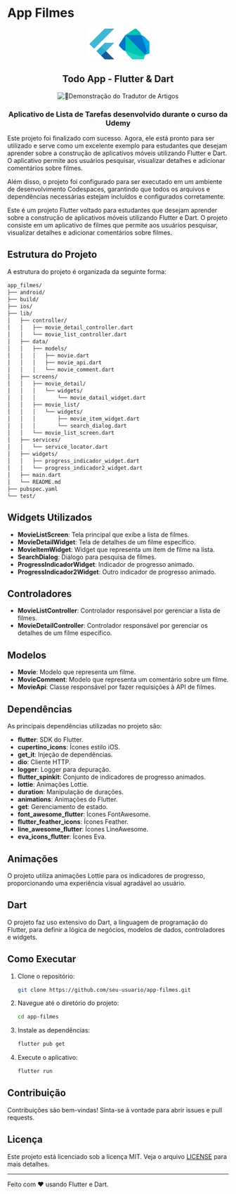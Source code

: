 
# App Filmes

<div align="center">
  <img src="https://raw.githubusercontent.com/devicons/devicon/master/icons/flutter/flutter-original.svg" width="70" />
  <img src="https://raw.githubusercontent.com/devicons/devicon/master/icons/dart/dart-original.svg" width="70" />
  
  ## Todo App - Flutter & Dart

  ![🎥Demonstração do Tradutor de Artigos](app_filmes/assets/demonstracao.gif)
  
  ### Aplicativo de Lista de Tarefas desenvolvido durante o curso da Udemy
</div>

Este projeto foi finalizado com sucesso. Agora, ele está pronto para ser utilizado e serve como um excelente exemplo para estudantes que desejam aprender sobre a construção de aplicativos móveis utilizando Flutter e Dart. O aplicativo permite aos usuários pesquisar, visualizar detalhes e adicionar comentários sobre filmes.

Além disso, o projeto foi configurado para ser executado em um ambiente de desenvolvimento Codespaces, garantindo que todos os arquivos e dependências necessárias estejam incluídos e configurados corretamente.

Este é um projeto Flutter voltado para estudantes que desejam aprender sobre a construção de aplicativos móveis utilizando Flutter e Dart. O projeto consiste em um aplicativo de filmes que permite aos usuários pesquisar, visualizar detalhes e adicionar comentários sobre filmes.

## Estrutura do Projeto

A estrutura do projeto é organizada da seguinte forma:

```
app_filmes/
├── android/
├── build/
├── ios/
├── lib/
│   ├── controller/
│   │   ├── movie_detail_controller.dart
│   │   └── movie_list_controller.dart
│   ├── data/
│   │   ├── models/
│   │   │   ├── movie.dart
│   │   │   ├── movie_api.dart
│   │   │   └── movie_comment.dart
│   ├── screens/
│   │   ├── movie_detail/
│   │   │   └── widgets/
│   │   │       └── movie_datail_widget.dart
│   │   ├── movie_list/
│   │   │   └── widgets/
│   │   │       ├── movie_item_widget.dart
│   │   │       └── search_dialog.dart
│   │   └── movie_list_screen.dart
│   ├── services/
│   │   └── service_locator.dart
│   ├── widgets/
│   │   ├── progress_indicador_widget.dart
│   │   └── progress_indicador2_widget.dart
│   ├── main.dart
│   └── README.md
├── pubspec.yaml
└── test/
```

## Widgets Utilizados

- **MovieListScreen**: Tela principal que exibe a lista de filmes.
- **MovieDetailWidget**: Tela de detalhes de um filme específico.
- **MovieItemWidget**: Widget que representa um item de filme na lista.
- **SearchDialog**: Diálogo para pesquisa de filmes.
- **ProgressIndicadorWidget**: Indicador de progresso animado.
- **ProgressIndicador2Widget**: Outro indicador de progresso animado.

## Controladores

- **MovieListController**: Controlador responsável por gerenciar a lista de filmes.
- **MovieDetailController**: Controlador responsável por gerenciar os detalhes de um filme específico.

## Modelos

- **Movie**: Modelo que representa um filme.
- **MovieComment**: Modelo que representa um comentário sobre um filme.
- **MovieApi**: Classe responsável por fazer requisições à API de filmes.

## Dependências

As principais dependências utilizadas no projeto são:

- **flutter**: SDK do Flutter.
- **cupertino_icons**: Ícones estilo iOS.
- **get_it**: Injeção de dependências.
- **dio**: Cliente HTTP.
- **logger**: Logger para depuração.
- **flutter_spinkit**: Conjunto de indicadores de progresso animados.
- **lottie**: Animações Lottie.
- **duration**: Manipulação de durações.
- **animations**: Animações do Flutter.
- **get**: Gerenciamento de estado.
- **font_awesome_flutter**: Ícones FontAwesome.
- **flutter_feather_icons**: Ícones Feather.
- **line_awesome_flutter**: Ícones LineAwesome.
- **eva_icons_flutter**: Ícones Eva.

## Animações

O projeto utiliza animações Lottie para os indicadores de progresso, proporcionando uma experiência visual agradável ao usuário.

## Dart

O projeto faz uso extensivo do Dart, a linguagem de programação do Flutter, para definir a lógica de negócios, modelos de dados, controladores e widgets.

## Como Executar

1. Clone o repositório:
    ```sh
    git clone https://github.com/seu-usuario/app-filmes.git
    ```
2. Navegue até o diretório do projeto:
    ```sh
    cd app-filmes
    ```
3. Instale as dependências:
    ```sh
    flutter pub get
    ```
4. Execute o aplicativo:
    ```sh
    flutter run
    ```

## Contribuição

Contribuições são bem-vindas! Sinta-se à vontade para abrir issues e pull requests.

## Licença

Este projeto está licenciado sob a licença MIT. Veja o arquivo [LICENSE](LICENSE) para mais detalhes.

---
Feito com ❤️ usando Flutter e Dart.
